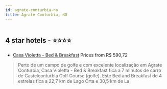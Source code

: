 ```yaml
---
id: agrate-conturbia-no
title: Agrate Conturbia, NO
---
```


<center><img src="https://i.travelapi.com/hotels/4000000/3820000/3811200/3811137/8b5ca1c2_z.jpg" alt="" /></center>


##  4 star hotels - ⭐️⭐️⭐️⭐️

-    [Casa Violetta - Bed & Breakfast](https://us.hurb.com/hotels/agrate-conturbia/casa-violetta-bed-breakfast-HT-7MZ7?cmp=18055) Prices from R$ 590,72
   > Perto de um campo de golfe e com excelente localização em Agrate Conturbia, Casa Violetta - Bed & Breakfast fica a 7 minutos de carro de Castelconturbia Golf Course (golfe).  Este Bed and Breakfast de 4 estrelas fica a 22,7 km de Lago Orta e 30,5 km de La
